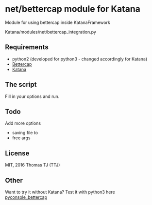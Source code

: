 net/bettercap module for Katana
===============================

Module for using bettercap inside KatanaFramework

Katana/modules/net/bettercap_integration.py

## Requirements
* python2 (developed for python3 - changed accordingly for Katana)
* [Bettercap](http://bettercap.org/)
* [Katana](https://github.com/PowerScript/Katana)

## The script
 Fill in your options and run.
 
## Todo
 Add more options
 * saving file to
 * free args

License
-------

MIT, 2016 Thomas TJ (TTJ)

Other
-----

Want to try it without Katana? Test it with python3 here [pyconsole_bettercap](https://gitlab.com/ThomasTJ/pyconsole_bettercap)
